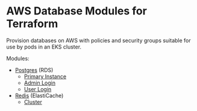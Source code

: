 # AWS Database Modules for Terraform

Provision databases on AWS with policies and security groups suitable for use by
pods in an EKS cluster.

Modules:

* [Postgres](./rds-postgres/README.md) (RDS)
  * [Primary Instance](./rds-postgres/primary-instance/README.md)
  * [Admin Login](./rds-postgres/admin-login/README.md)
  * [User Login](./rds-postgres/user-login/README.md)
* [Redis](./elasticacahe-redis/README.md) (ElastiCache)
  * [Cluster](./elasticacahe-redis/cluster/README.md)

<!-- BEGIN_TF_DOCS -->

<!-- END_TF_DOCS -->
